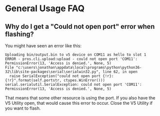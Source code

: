 # General Usage FAQ

## Why do I get a "Could not open port" error when flashing?

You might have seen an error like this:

```{.sourceCode .none}
Uploading bin/output.bin to v5 device on COM11 as hello to slot 1
ERROR - pros.cli.upload:upload - could not open port 'COM11': PermissionError(13, 'Access is denied.', None, 5)
File "c:\users\jonathan\appdata\local\programs\python\python36-32\lib\site-packages\serial\serialwin32.py", line 62, in open
  raise SerialException("could not open port {!r}: {!r}".format(self.portstr, ctypes.WinError()))
serial.serialutil.SerialException: could not open port 'COM11': PermissionError(13, 'Access is denied.', None, 5)
```

That means that some other resource is using the port. If you also have
the V5 Utility open, that would cause this error to occur. Close the V5
Utility if you want to flash.
